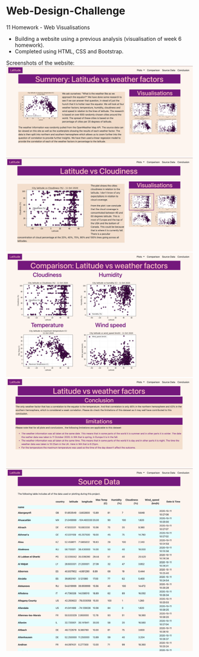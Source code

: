 # Web-Design-Challenge
11 Homework - Web Visualisations 

* Building a website using a previous analysis (visualisation of week 6 homework).
* Completed using HTML, CSS and Bootstrap.

Screenshots of the website:
![Summery](Website_screenshots/Summery_plot.png)
![Visualisation](Website_screenshots/Visualisation.png)
![Comparison](Website_screenshots/Comparison.png)
![Conclusion_and_limitations](Website_screenshots/Conclusion_and_limitations.png)
![Source_data](Website_screenshots/Source_data.png)
